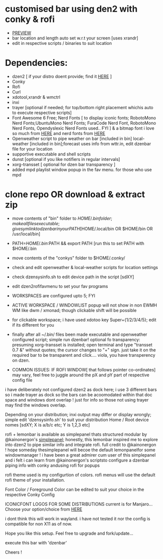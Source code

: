 # customised bar using den2 with conky & rofi
* [PREVIEW](https://github.com/rvcgit/dzen2bar/blob/main/preview.png)
* bar location and length auto set w.r.t your screen [uses xrandr]
* edit in respective scripts / binaries to suit location
# Dependencies:
* dzen2 [ if your distro doent provide; find it [HERE](https://github.com/minos-org/dzen2.git) ]
* Conky
* Rofi
* Curl
* xdotool,xrandr & wmctrl
* inxi
* trayer [optional if needed; for top/bottom right placement whichis auto to execute respective scripts]
* Font Awesome 6 Free; Nerd Fonts [ to display iconic fonts; RobotoMono Nerd Fonts;UbuntuMono Nerd Fonts; FuraCode Nerd Font, RobotoMono Nerd Fonts, Opendyslexic Nerd Fonts used.. FYI ] & a bitmap font i love so much from [HERE](https://addy-dclxvi.github.io/post/bitmap-fonts/)
and nerd fonts from [HERE](https://www.nerdfonts.com/font-downloads)
* Openweather script to pipe weather on bar [included in bin]
local-weather [included in bin];forecast uses info from wttr.in, edit dzenbar file for your location
* supportive executable and shell scripts
* dunst [optional if you like notifiers in regular intervals]
* xorg-transset [ optional for dzen bar transparency ]
* added mpd playlist window popup in the fav menu. for those who use mpd
# clone repo OR download & extract zip
* move contents of "bin" folder to $HOME/.bin folder; make all files executable; give sym link to dzenbar in your PATH [$HOME/.local/bin OR $HOME/bin OR /usr/local/bin]
* PATH=$HOME/.bin:$PATH && export PATH [run this to set PATH with $HOME/.bin
* move contents of the "conkys" folder to $HOME/.conky/
* check and edit openweather & local-weather scripts for location settings
* check dzensysinfo.sh to edit device path in the script [sdXY]
* edit dzen2rofifavmenu to set your fav programs
* WORKSPACES are configured upto 5; FYI
* ACTIVE WORKSPACE / WINDOWLIST popup will not show in non EWMH WM like dwm / xmonad; though clickable shift will be possible
* for clickable workspace; i have used xdotoo key Super+{1/2/3/4/5}; edit if its different for you

* finally after all ~/.bin/ files been made executable and openweather configured script; simple run dzenbar!
optional fo transparency: presuming xorg-transset is installed; open terminal and type "transset 0.7 &" without quotes; the cursor changes to  "+" sign. just take it on the required bar to be transparent and click.... viola, you have transperency on dzen.

* COMMON ISSUES:
IF ROFI WINDOW[ that follows pointer co-ordinates] may vary, feel free to juggle around the pX and pY part of respective config file

i have deliberately not configured dzen2 as dock here; i use 3 different bars so i made trayer as dock so the bars can be acoomodated within that doc space and windows dont overlap ! just for info so those not using trayer may find the windows overlap.

Depending on your distribution; inxi output may differ or display wrongly; simple edit 'dzensysinfo.sh' to suit your distribution
Home / Root device nomes [sdXY; X is a/b/c etc; Y is 1,2,3 etc]

rofi + lemonbar is available as simplepanel thats structured modular by @kainonergon's [simplepanel](https://github.com/kainonergon/simplepanel); honestly, this lemonbar inspired me to explore into dzen2 to pipe similar info and integrate rofi. full credit to @kainonergon ! hope someday thesimplepanel will becoe the default lemonpanelfor some windowmanager !
i have been a great admirer cum user of this simplepanel and i felt i can learn from @kainonergon's scriptsto configure a dzenbar piping info with conky andusing rofi for popups

rofi theme used is my configurtion of colors. rofi menus will use the default rofi theme of your installation.

Font Color / Foreground Color can be edited to suit your choice in the respective Conky Config

ICONICFONT LOGOS FOR SOME DISTRIBUTIONS
current is for Manjaro... Choose your option/choice from [HERE](https://github.com/lukas-w/font-logos)

i dont think this will work in wayland. i have not tested it nor the config is compatible for non X11 as of now.
 
Hope you like this setup. Feel free to upgrade and fork/update...

execute this bar with 'dzenbar'

Cheers !
